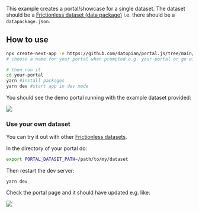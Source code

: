 This example creates a portal/showcase for a single dataset. The dataset should be a [Frictionless dataset (data package)][fd] i.e. there should be a `datapackage.json`.

[fd]: https://specs.frictionlessdata.io/data-package/

## How to use

```bash
npx create-next-app -e https://github.com/datopian/portal.js/tree/main/examples/dataset-frictionless
# choose a name for your portal when prompted e.g. your-portal or go with default my-app

# then run it
cd your-portal
yarn #install packages
yarn dev #start app in dev mode
```

You should see the demo portal running with the example dataset provided:

<img src="./assets/demo.gif" />

### Use your own dataset

You can try it out with other [Frictionless datasets](https://datahub.io/search).

In the directory of your portal do:

```bash
export PORTAL_DATASET_PATH=/path/to/my/dataset
```

Then restart the dev server:

```
yarn dev
```

Check the portal page and it should have updated e.g. like:

![](https://i.imgur.com/KSEtNF1.png)
